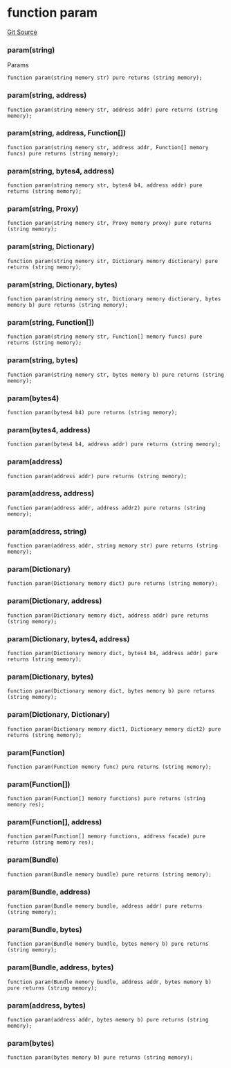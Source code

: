 # function param
[Git Source](https://github.com/metacontract/mc/blob/20ed737f21a46d89afffe1322a75b1ecfcacff9a/src/devkit/system/Tracer.sol)

### param(string)
Params


```solidity
function param(string memory str) pure returns (string memory);
```

### param(string, address)

```solidity
function param(string memory str, address addr) pure returns (string memory);
```

### param(string, address, Function[])

```solidity
function param(string memory str, address addr, Function[] memory funcs) pure returns (string memory);
```

### param(string, bytes4, address)

```solidity
function param(string memory str, bytes4 b4, address addr) pure returns (string memory);
```

### param(string, Proxy)

```solidity
function param(string memory str, Proxy memory proxy) pure returns (string memory);
```

### param(string, Dictionary)

```solidity
function param(string memory str, Dictionary memory dictionary) pure returns (string memory);
```

### param(string, Dictionary, bytes)

```solidity
function param(string memory str, Dictionary memory dictionary, bytes memory b) pure returns (string memory);
```

### param(string, Function[])

```solidity
function param(string memory str, Function[] memory funcs) pure returns (string memory);
```

### param(string, bytes)

```solidity
function param(string memory str, bytes memory b) pure returns (string memory);
```

### param(bytes4)

```solidity
function param(bytes4 b4) pure returns (string memory);
```

### param(bytes4, address)

```solidity
function param(bytes4 b4, address addr) pure returns (string memory);
```

### param(address)

```solidity
function param(address addr) pure returns (string memory);
```

### param(address, address)

```solidity
function param(address addr, address addr2) pure returns (string memory);
```

### param(address, string)

```solidity
function param(address addr, string memory str) pure returns (string memory);
```

### param(Dictionary)

```solidity
function param(Dictionary memory dict) pure returns (string memory);
```

### param(Dictionary, address)

```solidity
function param(Dictionary memory dict, address addr) pure returns (string memory);
```

### param(Dictionary, bytes4, address)

```solidity
function param(Dictionary memory dict, bytes4 b4, address addr) pure returns (string memory);
```

### param(Dictionary, bytes)

```solidity
function param(Dictionary memory dict, bytes memory b) pure returns (string memory);
```

### param(Dictionary, Dictionary)

```solidity
function param(Dictionary memory dict1, Dictionary memory dict2) pure returns (string memory);
```

### param(Function)

```solidity
function param(Function memory func) pure returns (string memory);
```

### param(Function[])

```solidity
function param(Function[] memory functions) pure returns (string memory res);
```

### param(Function[], address)

```solidity
function param(Function[] memory functions, address facade) pure returns (string memory res);
```

### param(Bundle)

```solidity
function param(Bundle memory bundle) pure returns (string memory);
```

### param(Bundle, address)

```solidity
function param(Bundle memory bundle, address addr) pure returns (string memory);
```

### param(Bundle, bytes)

```solidity
function param(Bundle memory bundle, bytes memory b) pure returns (string memory);
```

### param(Bundle, address, bytes)

```solidity
function param(Bundle memory bundle, address addr, bytes memory b) pure returns (string memory);
```

### param(address, bytes)

```solidity
function param(address addr, bytes memory b) pure returns (string memory);
```

### param(bytes)

```solidity
function param(bytes memory b) pure returns (string memory);
```

